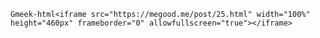 `Gmeek-html<iframe src="https://megood.me/post/25.html" width="100%" height="460px" frameborder="0" allowfullscreen="true"></iframe>`

